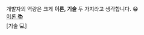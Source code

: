 개발자의 역량은 크게 **이론, 기술** 두 가지라고 생각합니다. 😁     
[이론 📚](https://github.com/mingeun2154/CS)    
[기술 💻]

<!---
mingeun2154/mingeun2154 is a ✨ special ✨ repository because its `README.md` (this file) appears on your GitHub profile.
You can click the Preview link to take a look at your changes.
--->
